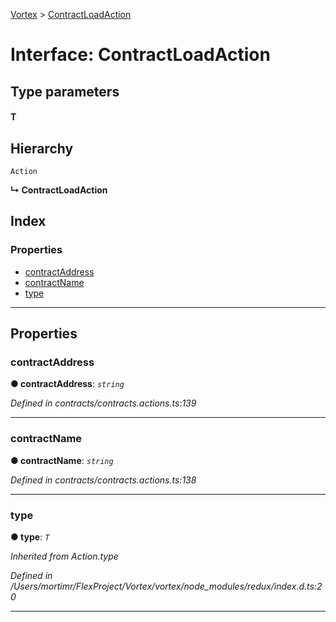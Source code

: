 [Vortex](../README.md) > [ContractLoadAction](../interfaces/contractloadaction.md)

# Interface: ContractLoadAction

## Type parameters
#### T 
## Hierarchy

 `Action`

**↳ ContractLoadAction**

## Index

### Properties

* [contractAddress](contractloadaction.md#contractaddress)
* [contractName](contractloadaction.md#contractname)
* [type](contractloadaction.md#type)

---

## Properties

<a id="contractaddress"></a>

###  contractAddress

**● contractAddress**: *`string`*

*Defined in contracts/contracts.actions.ts:139*

___
<a id="contractname"></a>

###  contractName

**● contractName**: *`string`*

*Defined in contracts/contracts.actions.ts:138*

___
<a id="type"></a>

###  type

**● type**: *`T`*

*Inherited from Action.type*

*Defined in /Users/mortimr/FlexProject/Vortex/vortex/node_modules/redux/index.d.ts:20*

___

